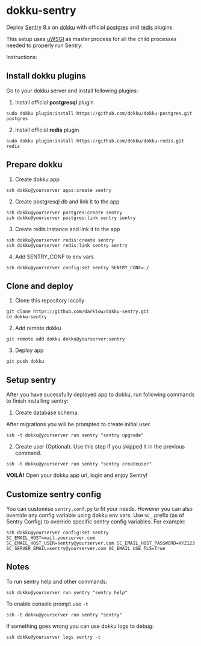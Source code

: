 # dokku-sentry

Deploy [Sentry](https://github.com/getsentry/sentry) 8.x on [dokku](http://dokku.viewdocs.io/dokku/) with official [postgres](https://github.com/dokku/dokku-postgres) and [redis](https://github.com/dokku/dokku-redis) plugins.

This setup uses [uWSGI](https://uwsgi-docs.readthedocs.org/en/latest/) as master process for all the child processes needed to properly run Sentry:


Instructions:

## Install dokku plugins

Go to your dokku server and install following plugins:


1) Install official **postgresql** plugin
```
sudo dokku plugin:install https://github.com/dokku/dokku-postgres.git postgres
```

2) Install official **redis** plugin
```
sudo dokku plugin:install https://github.com/dokku/dokku-redis.git redis

```

## Prepare dokku


1) Create dokku app
```
ssh dokku@yourserver apps:create sentry
```

2) Create postgresql db and link it to the app
```
ssh dokku@yourserver postgres:create sentry
ssh dokku@yourserver postgres:link sentry sentry
```

3) Create redis instance and link it to the app
```
ssh dokku@yourserver redis:create sentry
ssh dokku@yourserver redis:link sentry sentry
```

4) Add SENTRY_CONF to env vars
```
ssh dokku@yourserver config:set sentry SENTRY_CONF=./
```

## Clone and deploy

1) Clone this repository locally
```
git clone https://github.com/darklow/dokku-sentry.git
cd dokku-sentry
```

2) Add remote dokku
```
git remote add dokku dokku@yourserver:sentry
```

3) Deploy app
```
git push dokku
```

## Setup sentry

After you have sucessfully deployed app to dokku, run following commands to finish installing sentry:

1) Create database schema.

After migrations you will be prompted to create initial user.

```
ssh -t dokku@yourserver run sentry "sentry upgrade"
```

2) Create user (Optional). Use this step if you skipped it in the previous command.
```
ssh -t dokku@yourserver run sentry "sentry createuser"
```

**VOILÀ!** Open your dokku app url, login and enjoy Sentry!


## Customize sentry config

You can customise `sentry.conf.py` to fit your needs. However you can also override any config variable using dokku env vars. Use `SC_` prefix (as of Sentry Config) to override specific sentry config variables. For example:

```
ssh dokku@yourserver config:set sentry SC_EMAIL_HOST=mail.yourserver.com SC_EMAIL_HOST_USER=sentry@yourserver.com SC_EMAIL_HOST_PASSWORD=XYZ123 SC_SERVER_EMAIL=sentry@yourserver.com SC_EMAIL_USE_TLS=True
```


## Notes

To run sentry help and other commands:

```
ssh dokku@yourserver run sentry "sentry help"
```

To enable console prompt use `-t`

```
ssh -t dokku@yourserver run sentry "sentry"
```

If something goes wrong you can use dokku logs to debug:

```
ssh dokku@yourserver logs sentry -t
```
